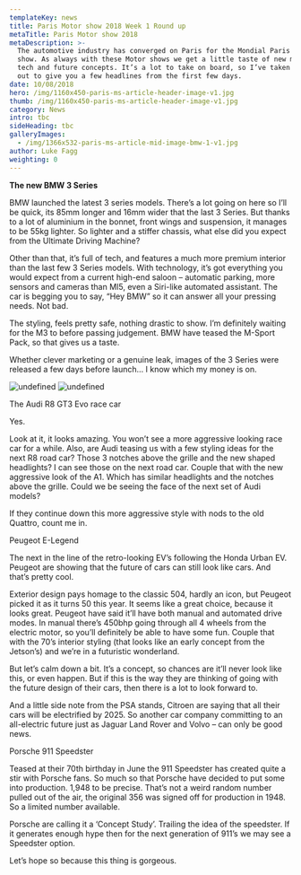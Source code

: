 ```yaml
---
templateKey: news
title: Paris Motor show 2018 Week 1 Round up
metaTitle: Paris Motor show 2018
metaDescription: >-
  The automotive industry has converged on Paris for the Mondial Paris Motor
  show. As always with these Motor shows we get a little taste of new models,
  tech and future concepts. It’s a lot to take on board, so I’ve taken the time
  out to give you a few headlines from the first few days.
date: 10/08/2018
hero: /img/1160x450-paris-ms-article-header-image-v1.jpg
thumb: /img/1160x450-paris-ms-article-header-image-v1.jpg
category: News
intro: tbc
sideHeading: tbc
galleryImages:
  - /img/1366x532-paris-ms-article-mid-image-bmw-1-v1.jpg
author: Luke Fagg
weighting: 0
---
```

**The new BMW 3 Series**

BMW launched the latest 3 series models. There’s a lot going on here so I’ll be quick, its 85mm longer and 16mm wider that the last 3 Series. But thanks to a lot of aluminium in the bonnet, front wings and suspension, it manages to be 55kg lighter. So lighter and a stiffer chassis, what else did you expect from the Ultimate Driving Machine?

Other than that, it’s full of tech, and features a much more premium interior than the last few 3 Series models. With technology, it’s got everything you would expect from a current high-end saloon – automatic parking, more sensors and cameras than MI5, even a Siri-like automated assistant. The car is begging you to say, “Hey BMW” so it can answer all your pressing needs. Not bad.

The styling, feels pretty safe, nothing drastic to show. I’m definitely waiting for the M3 to before passing judgement. BMW have teased the M-Sport Pack, so that gives us a taste.

Whether clever marketing or a genuine leak, images of the 3 Series were released a few days before launch… I know which my money is on.

<img src="/img/1366x532-paris-ms-article-mid-image-bmw-1-v1.jpg" alt="undefined" class="floatLeft width50" />

<img src="/img/1366x532-paris-ms-article-mid-image-bmw-2-v1.jpg" alt="undefined" class="floatRight width50" />

The Audi R8 GT3 Evo race car

Yes.

Look at it, it looks amazing. You won’t see a more aggressive looking race car for a while. Also, are Audi teasing us with a few styling ideas for the next R8 road car? Those 3 notches above the grille and the new shaped headlights? I can see those on the next road car. Couple that with the new aggressive look of the A1. Which has similar headlights and the notches above the grille. Could we be seeing the face of the next set of Audi models?

If they continue down this more aggressive style with nods to the old Quattro, count me in.

Peugeot E-Legend

The next in the line of the retro-looking EV’s following the Honda Urban EV. Peugeot are showing that the future of cars can still look like cars. And that’s pretty cool.

Exterior design pays homage to the classic 504, hardly an icon, but Peugeot picked it as it turns 50 this year. It seems like a great choice, because it looks great. Peugeot have said it’ll have both manual and automated drive modes. In manual there’s 450bhp going through all 4 wheels from the electric motor, so you’ll definitely be able to have some fun. Couple that with the 70’s interior styling (that looks like an early concept from the Jetson’s) and we’re in a futuristic wonderland.

But let’s calm down a bit. It’s a concept, so chances are it’ll never look like this, or even happen. But if this is the way they are thinking of going with the future design of their cars, then there is a lot to look forward to.

And a little side note from the PSA stands, Citroen are saying that all their cars will be electrified by 2025. So another car company committing to an all-electric future just as Jaguar Land Rover and Volvo – can only be good news.

Porsche 911 Speedster

Teased at their 70th birthday in June the 911 Speedster has created quite a stir with Porsche fans. So much so that Porsche have decided to put some into production. 1,948 to be precise. That’s not a weird random number pulled out of the air, the original 356 was signed off for production in 1948. So a limited number available.

Porsche are calling it a ‘Concept Study’. Trailing the idea of the speedster. If it generates enough hype then for the next generation of 911’s we may see a Speedster option.

Let’s hope so because this thing is gorgeous.
